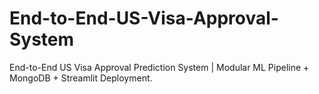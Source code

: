 # End-to-End-US-Visa-Approval-System
End-to-End US Visa Approval Prediction System | Modular ML Pipeline + MongoDB + Streamlit Deployment.
